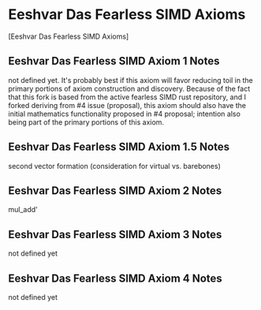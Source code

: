 # Eeshvar Das Fearless SIMD Axioms
[Eeshvar Das Fearless SIMD Axioms]
## Eeshvar Das Fearless SIMD Axiom 1 Notes 
not defined yet.
It's probably best if this axiom will favor reducing toil in the 
primary portions of axiom construction and discovery.
Because of the fact that this fork is based from 
the active fearless SIMD rust repository,
and I forked deriving from #4 issue (proposal),
this axiom should also have the 
initial mathematics functionality 
proposed in #4 proposal;
intention also being part of the primary portions of this axiom.
## Eeshvar Das Fearless SIMD Axiom 1.5 Notes 
second vector formation (consideration for virtual vs. barebones)
## Eeshvar Das Fearless SIMD Axiom 2 Notes 
mul_add'
## Eeshvar Das Fearless SIMD Axiom 3 Notes 
not defined yet
## Eeshvar Das Fearless SIMD Axiom 4 Notes 
not defined yet 
